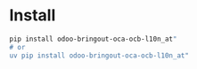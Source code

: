 # Install

```bash
pip install odoo-bringout-oca-ocb-l10n_at"
# or
uv pip install odoo-bringout-oca-ocb-l10n_at"
```
